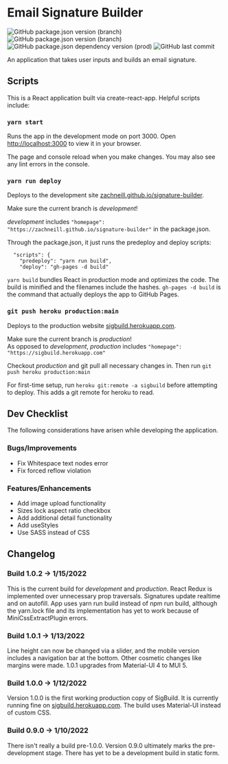 # Email Signature Builder
![GitHub package.json version (branch)](https://img.shields.io/github/package-json/v/zachneill/signature-builder/production?color=g&label=production%20version&style=flat)
![GitHub package.json version (branch)](https://img.shields.io/github/package-json/v/zachneill/signature-builder/development?color=orange&label=development%20version&style=flat)
![GitHub package.json dependency version (prod)](https://img.shields.io/github/package-json/dependency-version/zachneill/signature-builder/react?color=blue)
![GitHub last commit](https://img.shields.io/github/last-commit/zachneill/signature-builder?color=purple&style=flat) 

An application that takes user inputs and builds an email signature. 

## Scripts

This is a React application built via create-react-app. Helpful scripts include: 

### `yarn start`

Runs the app in the development mode on port 3000. 
Open [http://localhost:3000](http://localhost:3000) to view it in your browser.

The page and console reload when you make changes. You may also see any lint errors in the console.

### `yarn run deploy` 

Deploys to the development site [zachneill.github.io/signature-builder](https://zachneill.github.io/signature-builder). 

Make sure the current branch is *development*! 

*development* includes `"homepage": "https://zachneill.github.io/signature-builder"` in the package.json.

Through the package.json, it just runs the predeploy and deploy scripts: 
```
  "scripts": {
    "predeploy": "yarn run build",
    "deploy": "gh-pages -d build"
```
`yarn build` bundles React in production mode and optimizes the code. 
The build is minified and the filenames include the hashes. `gh-pages -d build` is the command that 
actually deploys the app to GitHub Pages.

### `git push heroku production:main` 

Deploys to the production website [sigbuild.herokuapp.com](https://sigbuild.herokuapp.com). 

Make sure the current branch is *production*!  
As opposed to *development*, *production* includes `"homepage": "https://sigbuild.herokuapp.com"`

Checkout *production* and git pull all necessary changes in. Then run `git push heroku production:main`

For first-time setup, run `heroku git:remote -a sigbuild` before attempting to deploy. This adds a git remote for heroku to read. 

## Dev Checklist

The following considerations have arisen while developing the application. 

### Bugs/Improvements

- Fix Whitespace text nodes error 
- Fix forced reflow violation

### Features/Enhancements

- Add image upload functionality
- Sizes lock aspect ratio checkbox
- Add additional detail functionality
- Add useStyles
- Use SASS instead of CSS

## Changelog 

### Build 1.0.2 -> 1/15/2022

This is the current build for *development* and *production*. React Redux is implemented over unnecessary prop traversals. Signatures update realtime and on autofill. App uses yarn run build instead of npm run build, although the yarn.lock file and its implementation has yet to work because of MiniCssExtractPlugin errors. 

### Build 1.0.1 -> 1/13/2022

Line height can now be changed via a slider, and the mobile version includes a navigation bar at the bottom. Other cosmetic changes like margins were made. 1.0.1 upgrades from Material-UI 4 to MUI 5. 

### Build 1.0.0 -> 1/12/2022

Version 1.0.0 is the first working production copy of SigBuild. It is currently running fine on [sigbuild.herokuapp.com](https://sigbuild.herokuapp.com). 
The build uses Material-UI instead of custom CSS. 

### Build 0.9.0 -> 1/10/2022

There isn't really a build pre-1.0.0. Version 0.9.0 ultimately marks the pre-development stage. There has yet to be a development build in static form. 
